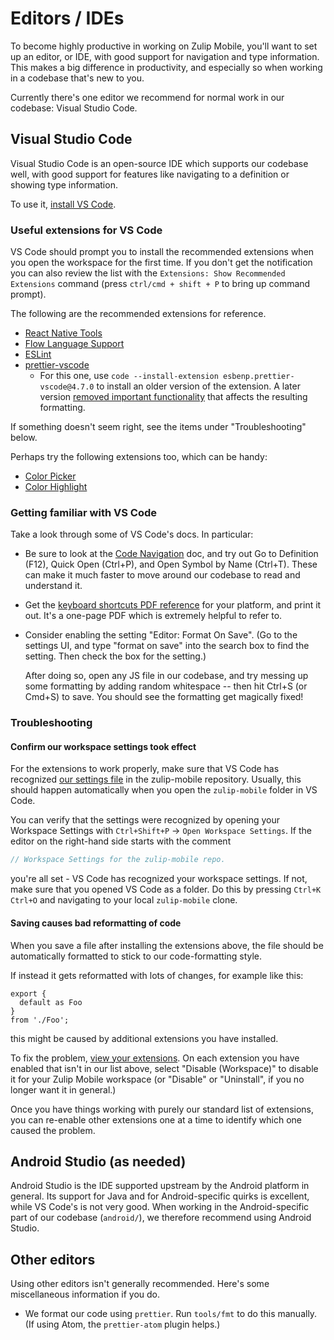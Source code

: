 # Editors / IDEs

To become highly productive in working on Zulip Mobile, you'll want to set
up an editor, or IDE, with good support for navigation and type information.
This makes a big difference in productivity, and especially so when working
in a codebase that's new to you.

Currently there's one editor we recommend for normal work in our codebase:
Visual Studio Code.


## Visual Studio Code

Visual Studio Code is an open-source IDE which supports our codebase well, with good
support for features like navigating to a definition or showing type
information.

To use it, [install VS Code](https://code.visualstudio.com/).

### Useful extensions for VS Code

VS Code should prompt you to install the recommended extensions when you open the
workspace for the first time. If you don't get the notification you can also review
the list with the `Extensions: Show Recommended Extensions` command (press
`ctrl/cmd + shift + P` to bring up command prompt).

The following are the recommended extensions for reference.

* [React Native
    Tools](https://marketplace.visualstudio.com/items?itemName=msjsdiag.vscode-react-native)
* [Flow Language
    Support](https://marketplace.visualstudio.com/items?itemName=flowtype.flow-for-vscode)
* [ESLint](https://marketplace.visualstudio.com/items?itemName=dbaeumer.vscode-eslint)
* [prettier-vscode](https://marketplace.visualstudio.com/items?itemName=esbenp.prettier-vscode)
  * For this one, use `code --install-extension esbenp.prettier-vscode@4.7.0`
    to install an older version of the extension.  A later version
    [removed important functionality][] that affects the resulting formatting.

[removed important functionality]: https://chat.zulip.org/#narrow/stream/243-mobile-team/topic/SOLVED.3A.20Prettier.20auto-formatting/near/893211


If something doesn't seem right, see the items under "Troubleshooting" below.

Perhaps try the following extensions too, which can be handy:

* [Color Picker](https://marketplace.visualstudio.com/items?itemName=anseki.vscode-color)
* [Color Highlight](https://marketplace.visualstudio.com/items?itemName=naumovs.color-highlight)


### Getting familiar with VS Code

Take a look through some of VS Code's docs.  In particular:

* Be sure to look at the [Code
  Navigation](https://code.visualstudio.com/docs/editor/editingevolved)
  doc, and try out Go to Definition (F12), Quick Open (Ctrl+P), and Open
  Symbol by Name (Ctrl+T).  These can make it much faster to move around
  our codebase to read and understand it.

* Get the [keyboard shortcuts PDF
  reference](https://code.visualstudio.com/docs/getstarted/keybindings#_keyboard-shortcuts-reference)
  for your platform, and print it out.  It's a one-page PDF which is
  extremely helpful to refer to.

* Consider enabling the setting "Editor: Format On Save".  (Go to the
  settings UI, and type "format on save" into the search box to find
  the setting.  Then check the box for the setting.)

  After doing so, open any JS file in our codebase, and try messing up
  some formatting by adding random whitespace -- then hit Ctrl+S (or
  Cmd+S) to save.  You should see the formatting get magically fixed!


### Troubleshooting

#### Confirm our workspace settings took effect

For the extensions to work properly, make sure that VS Code has recognized
[our settings file](https://github.com/zulip/zulip-mobile/tree/main/.vscode/settings.json)
in the zulip-mobile repository. Usually, this should happen automatically
when you open the `zulip-mobile` folder in VS Code.

You can verify that the settings were recognized by opening your
Workspace Settings with `Ctrl+Shift+P` -> `Open Workspace
Settings`. If the editor on the right-hand side starts with the
comment
```js
// Workspace Settings for the zulip-mobile repo.
```
you're all set - VS Code has recognized your workspace settings. If not,
make sure that you opened VS Code as a folder. Do this by pressing
`Ctrl+K Ctrl+O` and navigating to your local `zulip-mobile` clone.


#### Saving causes bad reformatting of code

When you save a file after installing the extensions above, the file
should be automatically formatted to stick to our code-formatting
style.

If instead it gets reformatted with lots of changes, for example like this:
```
export {
  default as Foo
}
from './Foo';
```
this might be caused by additional extensions you have installed.

To fix the problem, [view your extensions][vscode-doc-extensions].
On each extension you have enabled that isn't in our list above,
select "Disable (Workspace)" to disable it for your Zulip Mobile
workspace (or "Disable" or "Uninstall", if you no longer want it
in general.)

Once you have things working with purely our standard list of
extensions, you can re-enable other extensions one at a time to
identify which one caused the problem.

[vscode-doc-extensions]: https://code.visualstudio.com/docs/editor/extension-gallery#_manage-extensions


## Android Studio (as needed)

Android Studio is the IDE supported upstream by the Android platform in
general.  Its support for Java and for Android-specific quirks is excellent,
while VS Code's is not very good.  When working in the Android-specific part
of our codebase (`android/`), we therefore recommend using Android Studio.


## Other editors

Using other editors isn't generally recommended.  Here's some miscellaneous
information if you do.

* We format our code using `prettier`.  Run `tools/fmt` to do this
  manually.  (If using Atom, the `prettier-atom` plugin helps.)

